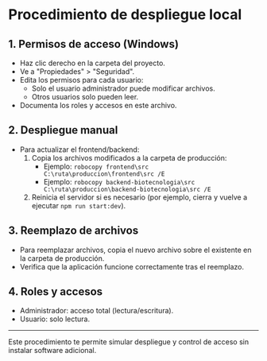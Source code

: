 # Procedimiento de despliegue local

## 1. Permisos de acceso (Windows)
- Haz clic derecho en la carpeta del proyecto.
- Ve a "Propiedades" > "Seguridad".
- Edita los permisos para cada usuario:
  - Solo el usuario administrador puede modificar archivos.
  - Otros usuarios solo pueden leer.
- Documenta los roles y accesos en este archivo.

## 2. Despliegue manual
- Para actualizar el frontend/backend:
  1. Copia los archivos modificados a la carpeta de producción:
     - Ejemplo: `robocopy frontend\src C:\ruta\produccion\frontend\src /E`
     - Ejemplo: `robocopy backend-biotecnologia\src C:\ruta\produccion\backend-biotecnologia\src /E`
  2. Reinicia el servidor si es necesario (por ejemplo, cierra y vuelve a ejecutar `npm run start:dev`).

## 3. Reemplazo de archivos
- Para reemplazar archivos, copia el nuevo archivo sobre el existente en la carpeta de producción.
- Verifica que la aplicación funcione correctamente tras el reemplazo.

## 4. Roles y accesos
- Administrador: acceso total (lectura/escritura).
- Usuario: solo lectura.

---
Este procedimiento te permite simular despliegue y control de acceso sin instalar software adicional.
